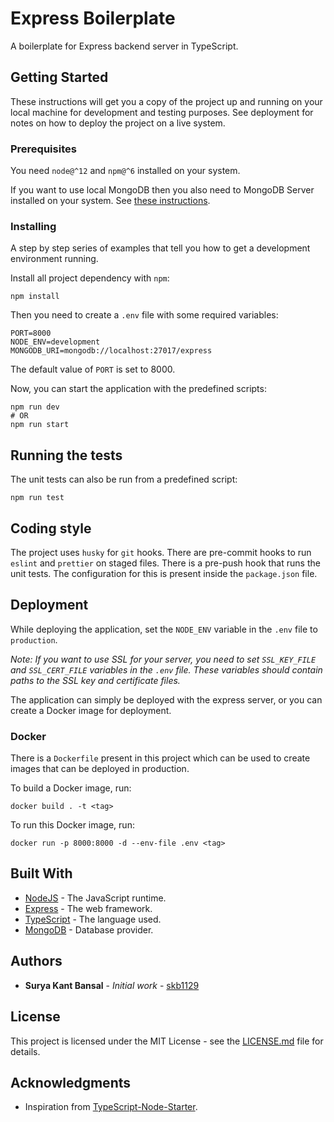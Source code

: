 # Express Boilerplate

A boilerplate for Express backend server in TypeScript.

## Getting Started

These instructions will get you a copy of the project up and running on your local machine for development and testing
purposes. See deployment for notes on how to deploy the project on a live system.

### Prerequisites

You need `node@^12` and `npm@^6` installed on your system.

If you want to use local MongoDB then you also need to MongoDB Server installed on your system.
See [these instructions](https://docs.mongodb.com/manual/administration/install-community/).

### Installing

A step by step series of examples that tell you how to get a development environment running.

Install all project dependency with `npm`:
```shell script
npm install
```

Then you need to create a `.env` file with some required variables:
```shell script
PORT=8000
NODE_ENV=development
MONGODB_URI=mongodb://localhost:27017/express
```
The default value of `PORT` is set to 8000.

Now, you can start the application with the predefined scripts:
```shell script
npm run dev
# OR
npm run start
```

## Running the tests

The unit tests can also be run from a predefined script:
```shell script
npm run test
```

## Coding style

The project uses `husky` for `git` hooks.
There are pre-commit hooks to run `eslint` and `prettier` on staged files.
There is a pre-push hook that runs the unit tests.
The configuration for this is present inside the `package.json` file.

## Deployment

While deploying the application, set the `NODE_ENV` variable in the `.env` file to `production`.

**Note:* If you want to use SSL for your server, you need to set `SSL_KEY_FILE` and `SSL_CERT_FILE` variables in the
`.env` file. These variables should contain paths to the SSL key and certificate files.*

The application can simply be deployed with the express server, or you can create a Docker image for deployment.

### Docker

There is a `Dockerfile` present in this project which can be used to create images that can be deployed in production.

To build a Docker image, run:
```shell script
docker build . -t <tag>
```

To run this Docker image, run:
```shell script
docker run -p 8000:8000 -d --env-file .env <tag>
```

## Built With

* [NodeJS](https://nodejs.org/en/) - The JavaScript runtime.
* [Express](https://expressjs.com/) - The web framework.
* [TypeScript](https://www.typescriptlang.org/) - The language used.
* [MongoDB](https://www.mongodb.com/) - Database provider.

## Authors

* **Surya Kant Bansal** - *Initial work* - [skb1129](https://github.com/skb1129)

## License

This project is licensed under the MIT License - see the [LICENSE.md](LICENSE.md) file for details.

## Acknowledgments

* Inspiration from [TypeScript-Node-Starter](https://github.com/microsoft/TypeScript-Node-Starter).
